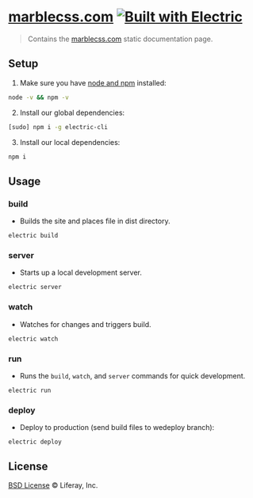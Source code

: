 # [marblecss.com](http://marblecss.com) [![Built with Electric](https://img.shields.io/badge/built%20with-electric-f3c302.svg?style=flat)](http://electricjs.com)

> Contains the [marblecss.com](http://marblecss.com) static documentation page.

## Setup

1. Make sure you have [node and npm](https://nodejs.org/en/download/) installed:

```sh
node -v && npm -v
```

2. Install our global dependencies:

```sh
[sudo] npm i -g electric-cli
```

3. Install our local dependencies:

```sh
npm i
```

## Usage

### build

* Builds the site and places file in dist directory.

```
electric build
```

### server

* Starts up a local development server.

```
electric server
```

### watch

* Watches for changes and triggers build.

```
electric watch
```

### run

* Runs the `build`, `watch`, and `server` commands for quick development.

```
electric run
```

### deploy

* Deploy to production (send build files to wedeploy branch):

```
electric deploy
```

## License

[BSD License](https://github.com/wedeploy/wedeploy.com/blob/master/LICENSE.md) © Liferay, Inc.
